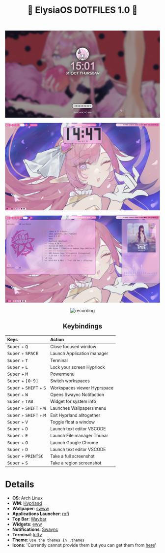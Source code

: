 <div align="center">

# 🌸 ElysiaOS DOTFILES 1.0 🌸

<br/>

![image](./assets/bg3.png)
<br>

![image](./assets/bg1.png)
<br>

![image](./assets/bg2.png)
<br>

![recording](./assets/showcase1.gif)
<br>



## Keybindings

<div align="center">

| Keys | Action |
| :--- | :--- |
| <kbd>Super</kbd> + <kbd>Q</kbd> | Close focused window|
| <kbd>Super</kbd> + <kbd>SPACE</kbd> | Launch Application manager |
| <kbd>Super</kbd> + <kbd>T</kbd> | Terminal |
| <kbd>Super</kbd> + <kbd>L</kbd> | Lock your screen Hyprlock |
| <kbd>Super</kbd> + <kbd>M</kbd> | Powermenu |
| <kbd>Super</kbd> + <kbd>[0-9]</kbd> | Switch workspaces |
| <kbd>Super</kbd> + <kbd>SHIFT</kbd> + <kbd>S</kbd> | Workspaces viewer Hyprspace |
| <kbd>Super</kbd> + <kbd>W</kbd> | Opens Swaync Notifaction |
| <kbd>Super</kbd> + <kbd>TAB</kbd> | Widget for system info |
| <kbd>Super</kbd> + <kbd>SHIFT</kbd> + <kbd>W</kbd> | Launches Wallpapers menu |
| <kbd>Super</kbd> + <kbd>SHIFT</kbd> + <kbd>M</kbd> | Exit Hyprland alltogether |
| <kbd>Super</kbd> + <kbd>V</kbd> | Toggle float a window |
| <kbd>Super</kbd> + <kbd>D</kbd> | Launch text editor VSCODE |
| <kbd>Super</kbd> + <kbd>E</kbd> | Launch File manager Thunar |
| <kbd>Super</kbd> + <kbd>O</kbd> | Launch Google Chrome |
| <kbd>Super</kbd> + <kbd>D</kbd> | Launch text editor VSCODE |
| <kbd>Super</kbd> + <kbd>PRINTSC</kbd> | Take a full screenshot |
| <kbd>Super</kbd> + <kbd>S</kbd> | Take a region screenshot |

</div>

</div>

# Details
- **OS**: Arch Linux
- **WM**: [Hyprland](https://github.com/hyprwm/Hyprland)
- **Wallpaper**: [swww](https://github.com/LGFae/swww)
- **Applications Launcher**: [rofi](https://github.com/lbonn/rofi)
- **Top Bar**: [Waybar](https://github.com/Alexays/Waybar)
- **Widgets**: [eww](https://github.com/elkowar/eww)
- **Notifications**: [Swaync](https://github.com/ErikReider/SwayNotificationCenter)
- **Terminal**: [kitty](https://github.com/kovidgoyal/kitty)
- **Theme**: `Use the themes in .themes`
- **Icons**: 'Currently cannot provide them but you can get them from [here](https://ko-fi.com/s/e3be105b94)'